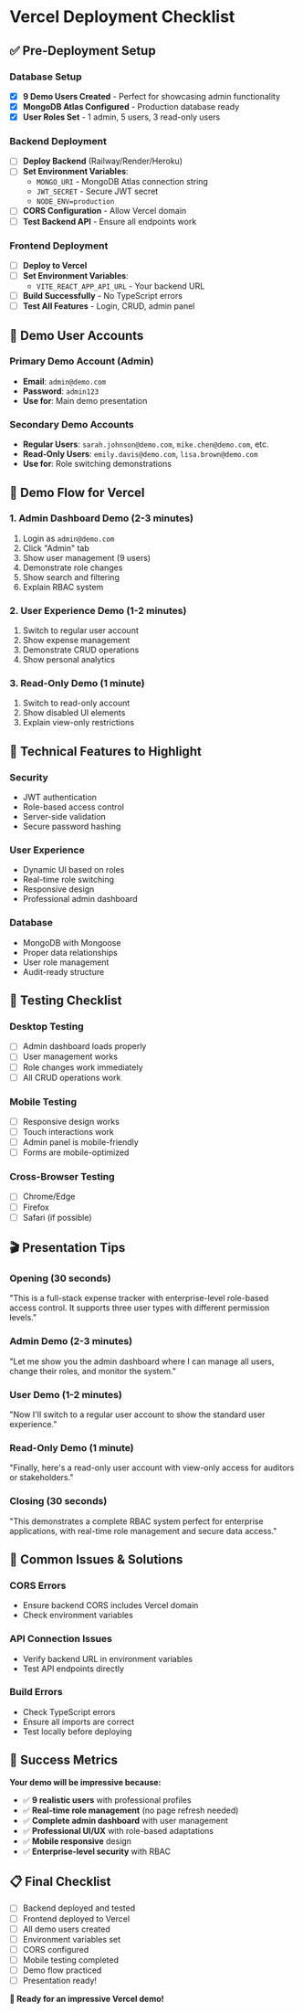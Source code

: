 # Vercel Deployment Checklist

## ✅ Pre-Deployment Setup

### **Database Setup**
- [x] **9 Demo Users Created** - Perfect for showcasing admin functionality
- [x] **MongoDB Atlas Configured** - Production database ready
- [x] **User Roles Set** - 1 admin, 5 users, 3 read-only users

### **Backend Deployment**
- [ ] **Deploy Backend** (Railway/Render/Heroku)
- [ ] **Set Environment Variables**:
  - `MONGO_URI` - MongoDB Atlas connection string
  - `JWT_SECRET` - Secure JWT secret
  - `NODE_ENV=production`
- [ ] **CORS Configuration** - Allow Vercel domain
- [ ] **Test Backend API** - Ensure all endpoints work

### **Frontend Deployment**
- [ ] **Deploy to Vercel**
- [ ] **Set Environment Variables**:
  - `VITE_REACT_APP_API_URL` - Your backend URL
- [ ] **Build Successfully** - No TypeScript errors
- [ ] **Test All Features** - Login, CRUD, admin panel

## 🎯 Demo User Accounts

### **Primary Demo Account (Admin)**
- **Email**: `admin@demo.com`
- **Password**: `admin123`
- **Use for**: Main demo presentation

### **Secondary Demo Accounts**
- **Regular Users**: `sarah.johnson@demo.com`, `mike.chen@demo.com`, etc.
- **Read-Only Users**: `emily.davis@demo.com`, `lisa.brown@demo.com`
- **Use for**: Role switching demonstrations

## 🚀 Demo Flow for Vercel

### **1. Admin Dashboard Demo (2-3 minutes)**
1. Login as `admin@demo.com`
2. Click "Admin" tab
3. Show user management (9 users)
4. Demonstrate role changes
5. Show search and filtering
6. Explain RBAC system

### **2. User Experience Demo (1-2 minutes)**
1. Switch to regular user account
2. Show expense management
3. Demonstrate CRUD operations
4. Show personal analytics

### **3. Read-Only Demo (1 minute)**
1. Switch to read-only account
2. Show disabled UI elements
3. Explain view-only restrictions

## 🔧 Technical Features to Highlight

### **Security**
- JWT authentication
- Role-based access control
- Server-side validation
- Secure password hashing

### **User Experience**
- Dynamic UI based on roles
- Real-time role switching
- Responsive design
- Professional admin dashboard

### **Database**
- MongoDB with Mongoose
- Proper data relationships
- User role management
- Audit-ready structure

## 📱 Testing Checklist

### **Desktop Testing**
- [ ] Admin dashboard loads properly
- [ ] User management works
- [ ] Role changes work immediately
- [ ] All CRUD operations work

### **Mobile Testing**
- [ ] Responsive design works
- [ ] Touch interactions work
- [ ] Admin panel is mobile-friendly
- [ ] Forms are mobile-optimized

### **Cross-Browser Testing**
- [ ] Chrome/Edge
- [ ] Firefox
- [ ] Safari (if possible)

## 🎬 Presentation Tips

### **Opening (30 seconds)**
"This is a full-stack expense tracker with enterprise-level role-based access control. It supports three user types with different permission levels."

### **Admin Demo (2-3 minutes)**
"Let me show you the admin dashboard where I can manage all users, change their roles, and monitor the system."

### **User Demo (1-2 minutes)**
"Now I'll switch to a regular user account to show the standard user experience."

### **Read-Only Demo (1 minute)**
"Finally, here's a read-only user account with view-only access for auditors or stakeholders."

### **Closing (30 seconds)**
"This demonstrates a complete RBAC system perfect for enterprise applications, with real-time role management and secure data access."

## 🚨 Common Issues & Solutions

### **CORS Errors**
- Ensure backend CORS includes Vercel domain
- Check environment variables

### **API Connection Issues**
- Verify backend URL in environment variables
- Test API endpoints directly

### **Build Errors**
- Check TypeScript errors
- Ensure all imports are correct
- Test locally before deploying

## 🎉 Success Metrics

**Your demo will be impressive because:**
- ✅ **9 realistic users** with professional profiles
- ✅ **Real-time role management** (no page refresh needed)
- ✅ **Complete admin dashboard** with user management
- ✅ **Professional UI/UX** with role-based adaptations
- ✅ **Mobile responsive** design
- ✅ **Enterprise-level security** with RBAC

## 📋 Final Checklist

- [ ] Backend deployed and tested
- [ ] Frontend deployed to Vercel
- [ ] All demo users created
- [ ] Environment variables set
- [ ] CORS configured
- [ ] Mobile testing completed
- [ ] Demo flow practiced
- [ ] Presentation ready!

**🚀 Ready for an impressive Vercel demo!**
